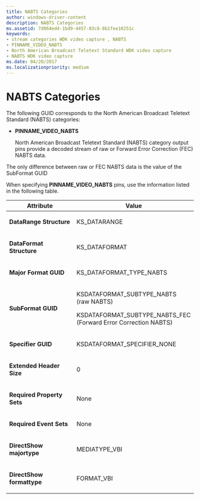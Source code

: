 ```yaml
---
title: NABTS Categories
author: windows-driver-content
description: NABTS Categories
ms.assetid: 7d064ed4-1bd9-4457-83c8-8b1fee10251c
keywords:
- stream categories WDK video capture , NABTS
- PINNAME_VIDEO_NABTS
- North American Broadcast Teletext Standard WDK video capture
- NABTS WDK video capture
ms.date: 04/20/2017
ms.localizationpriority: medium
---
```


# NABTS Categories


The following GUID corresponds to the North American Broadcast Teletext Standard (NABTS) categories:

-   **PINNAME\_VIDEO\_NABTS**

    North American Broadcast Teletext Standard (NABTS) category output pins provide a decoded stream of raw or Forward Error Correction (FEC) NABTS data.

The only difference between raw or FEC NABTS data is the value of the SubFormat GUID

When specifying **PINNAME\_VIDEO\_NABTS** pins, use the information listed in the following table.

<table>
<colgroup>
<col width="50%" />
<col width="50%" />
</colgroup>
<thead>
<tr class="header">
<th>Attribute</th>
<th>Value</th>
</tr>
</thead>
<tbody>
<tr class="odd">
<td><p><strong>DataRange Structure</strong></p></td>
<td><p>KS_DATARANGE</p></td>
</tr>
<tr class="even">
<td><p><strong>DataFormat Structure</strong></p></td>
<td><p>KS_DATAFORMAT</p></td>
</tr>
<tr class="odd">
<td><p><strong>Major Format GUID</strong></p></td>
<td><p>KS_DATAFORMAT_TYPE_NABTS</p></td>
</tr>
<tr class="even">
<td><p><strong>SubFormat GUID</strong></p></td>
<td><p>KSDATAFORMAT_SUBTYPE_NABTS (raw NABTS)</p>
<p>KSDATAFORMAT_SUBTYPE_NABTS_FEC (Forward Error Correction NABTS)</p></td>
</tr>
<tr class="odd">
<td><p><strong>Specifier GUID</strong></p></td>
<td><p>KSDATAFORMAT_SPECIFIER_NONE</p></td>
</tr>
<tr class="even">
<td><p><strong>Extended Header Size</strong></p></td>
<td><p>0</p></td>
</tr>
<tr class="odd">
<td><p><strong>Required Property Sets</strong></p></td>
<td><p>None</p></td>
</tr>
<tr class="even">
<td><p><strong>Required Event Sets</strong></p></td>
<td><p>None</p></td>
</tr>
<tr class="odd">
<td><p><strong>DirectShow majortype</strong></p></td>
<td><p>MEDIATYPE_VBI</p></td>
</tr>
<tr class="even">
<td><p><strong>DirectShow formattype</strong></p></td>
<td><p>FORMAT_VBI</p></td>
</tr>
</tbody>
</table>

 

 

 




